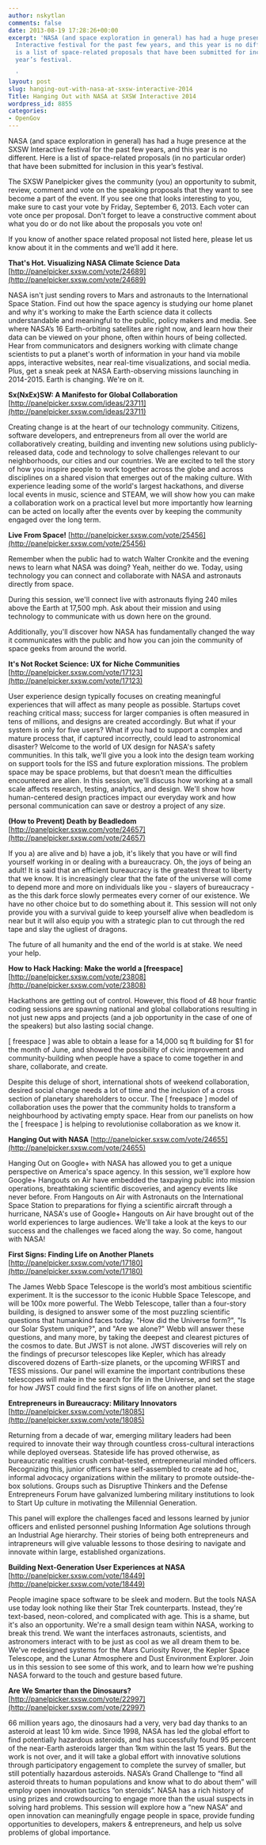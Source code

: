 ```yaml
---
author: nskytlan
comments: false
date: 2013-08-19 17:28:26+00:00
excerpt: 'NASA (and space exploration in general) has had a huge presence at the SXSW
  Interactive festival for the past few years, and this year is no different. Here
  is a list of space-related proposals that have been submitted for inclusion in this
  year’s festival.

  '
layout: post
slug: hanging-out-with-nasa-at-sxsw-interactive-2014
Title: Hanging Out with NASA at SXSW Interactive 2014
wordpress_id: 8855
categories:
- OpenGov
---
```


NASA (and space exploration in general) has had a huge presence at the SXSW Interactive festival for the past few years, and this year is no different. Here is a list of space-related proposals (in no particular order) that have been submitted for inclusion in this year’s festival.

The SXSW Panelpicker gives the community (you) an opportunity to submit, review, comment and vote on the speaking proposals that they want to see become a part of the event. If you see one that looks interesting to you, make sure to cast your vote by Friday, September 6, 2013. Each voter can vote once per proposal. Don't forget to leave a constructive comment about what you do or do not like about the proposals you vote on!

If you know of another space related proposal not listed here, please let us know about it in the comments and we’ll add it here.


**That's Hot. Visualizing NASA Climate Science Data**
[http://panelpicker.sxsw.com/vote/24689](http://panelpicker.sxsw.com/vote/24689)




NASA isn't just sending rovers to Mars and astronauts to the International Space Station. Find out how the space agency is studying our home planet and why it's working to make the Earth science data it collects understandable and meaningful to the public, policy makers and media. See where NASA’s 16 Earth-orbiting satellites are right now, and learn how their data can be viewed on your phone, often within hours of being collected. Hear from communicators and designers working with climate change scientists to put a planet's worth of information in your hand via mobile apps, interactive websites, near real-time visualizations, and social media. Plus, get a sneak peek at NASA Earth-observing missions launching in 2014-2015. Earth is changing. We're on it.




**Sx(NxEx)SW: A Manifesto for Global Collaboration**
[http://panelpicker.sxsw.com/ideas/23711](http://panelpicker.sxsw.com/ideas/23711)




Creating change is at the heart of our technology community. Citizens, software developers, and entrepreneurs from all over the world are collaboratively creating, building and inventing new solutions using publicly-released data, code and technology to solve challenges relevant to our neighborhoods, our cities and our countries. We are excited to tell the story of how you inspire people to work together across the globe and across disciplines on a shared vision that emerges out of the making culture. With experience leading some of the world's largest hackathons, and diverse local events in music, science and STEAM, we will show how you can make a collaboration work on a practical level but more importantly how learning can be acted on locally after the events over by keeping the community engaged over the long term.




**Live From Space!**
[http://panelpicker.sxsw.com/vote/25456](http://panelpicker.sxsw.com/vote/25456)




Remember when the public had to watch Walter Cronkite and the evening news to learn what NASA was doing? Yeah, neither do we. Today, using technology you can connect and collaborate with NASA and astronauts directly from space.




During this session, we'll connect live with astronauts flying 240 miles above the Earth at 17,500 mph. Ask about their mission and using technology to communicate with us down here on the ground.




Additionally, you'll discover how NASA has fundamentally changed the way it communicates with the public and how you can join the community of space geeks from around the world.




**It's Not Rocket Science: UX for Niche Communities**
[http://panelpicker.sxsw.com/vote/17123](http://panelpicker.sxsw.com/vote/17123)




User experience design typically focuses on creating meaningful experiences that will affect as many people as possible. Startups covet reaching critical mass; success for larger companies is often measured in tens of millions, and designs are created accordingly. But what if your system is only for five users? What if you had to support a complex and mature process that, if captured incorrectly, could lead to astronomical disaster? Welcome to the world of UX design for NASA's safety communities. In this talk, we'll give you a look into the design team working on support tools for the ISS and future exploration missions. The problem space may be space problems, but that doesn’t mean the difficulties encountered are alien. In this session, we'll discuss how working at a small scale affects research, testing, analytics, and design. We'll show how human-centered design practices impact our everyday work and how personal communication can save or destroy a project of any size.




**(How to Prevent) Death by Beadledom**
[http://panelpicker.sxsw.com/vote/24657](http://panelpicker.sxsw.com/vote/24657)




If you a) are alive and b) have a job, it's likely that you have or will find yourself working in or dealing with a bureaucracy. Oh, the joys of being an adult! It is said that an efficient bureaucracy is the greatest threat to liberty that we know. It is increasingly clear that the fate of the universe will come to depend more and more on individuals like you - slayers of bureaucracy - as the this dark force slowly permeates every corner of our existence. We have no other choice but to do something about it. This session will not only provide you with a survival guide to keep yourself alive when beadledom is near but it will also equip you with a strategic plan to cut through the red tape and slay the ugliest of dragons.




The future of all humanity and the end of the world is at stake. We need your help.




**How to Hack Hacking: Make the world a [freespace]**
[http://panelpicker.sxsw.com/vote/23808](http://panelpicker.sxsw.com/vote/23808)




Hackathons are getting out of control. However, this flood of 48 hour frantic coding sessions are spawning national and global collaborations resulting in not just new apps and projects (and a job opportunity in the case of one of the speakers) but also lasting social change.




[ freespace ] was able to obtain a lease for a 14,000 sq ft building for $1 for the month of June, and showed the possibility of civic improvement and community-building when people have a space to come together in and share, collaborate, and create.




Despite this deluge of short, international shots of weekend collaboration, desired social change needs a lot of time and the inclusion of a cross section of planetary shareholders to occur. The [ freespace ] model of collaboration uses the power that the community holds to transform a neighbourhood by activating empty space. Hear from our panelists on how the [ freespace ] is helping to revolutionise collaboration as we know it.




**Hanging Out with NASA**
[http://panelpicker.sxsw.com/vote/24655](http://panelpicker.sxsw.com/vote/24655)




Hanging Out on Google+ with NASA has allowed you to get a unique perspective on America's space agency. In this session, we'll explore how Google+ Hangouts on Air have embedded the taxpaying public into mission operations, breathtaking scientific discoveries, and agency events like never before. From Hangouts on Air with Astronauts on the International Space Station to preparations for flying a scientific aircraft through a hurricane, NASA's use of Google+ Hangouts on Air have brought out of the world experiences to large audiences. We'll take a look at the keys to our success and the challenges we faced along the way. So come, hangout with NASA!




**First Signs: Finding Life on Another Planets**
[http://panelpicker.sxsw.com/vote/17180](http://panelpicker.sxsw.com/vote/17180)




The James Webb Space Telescope is the world’s most ambitious scientific experiment. It is the successor to the iconic Hubble Space Telescope, and will be 100x more powerful. The Webb Telescope, taller than a four-story building, is designed to answer some of the most puzzling scientific questions that humankind faces today. "How did the Universe form?", "Is our Solar System unique?", and "Are we alone?" Webb will answer these questions, and many more, by taking the deepest and clearest pictures of the cosmos to date. But JWST is not alone. JWST discoveries will rely on the findings of precursor telescopes like Kepler, which has already discovered dozens of Earth-size planets, or the upcoming WFIRST and TESS missions. Our panel will examine the important contributions these telescopes will make in the search for life in the Universe, and set the stage for how JWST could find the first signs of life on another planet.




**Entrepreneurs in Bureaucracy: Military Innovators**
[http://panelpicker.sxsw.com/vote/18085](http://panelpicker.sxsw.com/vote/18085)




Returning from a decade of war, emerging military leaders had been required to innovate their way through countless cross-cultural interactions while deployed overseas. Stateside life has proved otherwise, as bureaucratic realities crush combat-tested, entrepreneurial minded officers. Recognizing this, junior officers have self-assembled to create ad hoc, informal advocacy organizations within the military to promote outside-the-box solutions. Groups such as Disruptive Thinkers and the Defense Entrepreneurs Forum have galvanized lumbering military institutions to look to Start Up culture in motivating the Millennial Generation.




This panel will explore the challenges faced and lessons learned by junior officers and enlisted personnel pushing Information Age solutions through an Industrial Age hierarchy. Their stories of being both entrepreneurs and intrapreneurs will give valuable lessons to those desiring to navigate and innovate within large, established organizations.




**Building Next-Generation User Experiences at NASA**
[http://panelpicker.sxsw.com/vote/18449](http://panelpicker.sxsw.com/vote/18449)




People imagine space software to be sleek and modern. But the tools NASA use today look nothing like their Star Trek counterparts. Instead, they're text-based, neon-colored, and complicated with age. This is a shame, but it's also an opportunity. We're a small design team within NASA, working to break this trend. We want the interfaces astronauts, scientists, and astronomers interact with to be just as cool as we all dream them to be. We've redesigned systems for the Mars Curiosity Rover, the Kepler Space Telescope, and the Lunar Atmosphere and Dust Environment Explorer. Join us in this session to see some of this work, and to learn how we're pushing NASA forward to the touch and gesture based future.




**Are We Smarter than the Dinosaurs?**
[http://panelpicker.sxsw.com/vote/22997](http://panelpicker.sxsw.com/vote/22997)




66 million years ago, the dinosaurs had a very, very bad day thanks to an asteroid at least 10 km wide. Since 1998, NASA has led the global effort to find potentially hazardous asteroids, and has successfully found 95 percent of the near-Earth asteroids larger than 1km within the last 15 years. But the work is not over, and it will take a global effort with innovative solutions through participatory engagement to complete the survey of smaller, but still potentially hazardous asteroids. NASA’s Grand Challenge to “find all asteroid threats to human populations and know what to do about them” will employ open innovation tactics “on steroids”. NASA has a rich history of using prizes and crowdsourcing to engage more than the usual suspects in solving hard problems. This session will explore how a “new NASA” and open innovation can meaningfully engage people in space, provide funding opportunities to developers, makers & entrepreneurs, and help us solve problems of global importance.
